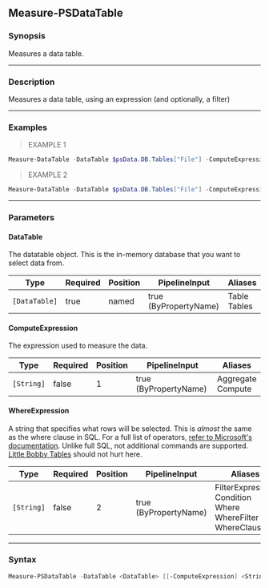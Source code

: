Measure-PSDataTable
-------------------

### Synopsis
Measures a data table.

---

### Description

Measures a data table, using an expression (and optionally, a filter)

---

### Examples
> EXAMPLE 1

```PowerShell
Measure-DataTable -DataTable $psData.DB.Tables["File"] -ComputeExpression "SUM(Length)"
```
> EXAMPLE 2

```PowerShell
Measure-DataTable -DataTable $psData.DB.Tables["File"] -ComputeExpression "SUM(Length)" -WhereExpression "Extension = '.ps1'"
```

---

### Parameters
#### **DataTable**
The datatable object.  This is the in-memory database that you want to select data from.

|Type         |Required|Position|PipelineInput        |Aliases         |
|-------------|--------|--------|---------------------|----------------|
|`[DataTable]`|true    |named   |true (ByPropertyName)|Table<br/>Tables|

#### **ComputeExpression**
The expression used to measure the data.

|Type      |Required|Position|PipelineInput        |Aliases              |
|----------|--------|--------|---------------------|---------------------|
|`[String]`|false   |1       |true (ByPropertyName)|Aggregate<br/>Compute|

#### **WhereExpression**
A string that specifies what rows will be selected.  This is _almost_ the same as the where clause in SQL.
For a full list of operators, [refer to Microsoft's documentation](https://learn.microsoft.com/en-us/dotnet/fundamentals/runtime-libraries/system-data-datacolumn-expression).
Unlike full SQL, not additional commands are supported.  [Little Bobby Tables](https://xkcd.com/327/) should not hurt here.

|Type      |Required|Position|PipelineInput        |Aliases                                                                 |
|----------|--------|--------|---------------------|------------------------------------------------------------------------|
|`[String]`|false   |2       |true (ByPropertyName)|FilterExpression<br/>Condition<br/>Where<br/>WhereFilter<br/>WhereClause|

---

### Syntax
```PowerShell
Measure-PSDataTable -DataTable <DataTable> [[-ComputeExpression] <String>] [[-WhereExpression] <String>] [<CommonParameters>]
```
